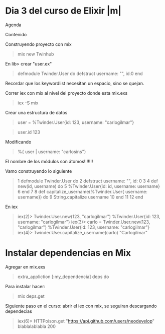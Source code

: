 # Dia 3 del curso de Elixir |m|

Agenda

Contenido

Construyendo proyecto con mix

> mix new Twinhub

En lib> crear "user.ex"

> defmodule Twinder.User do
> defstruct username: "", id:0
> end

Recordar que los keywordlist necesitan un espacio, sino se quejan.

Correr iex con mix al nivel del proyecto donde esta mix.exs

> iex -S mix

Crear una estructura de datos

> user = %Twinder.User{id: 123, username: "carlogilmar"}

> user.id
> 123

Modificando

> %{ user | username: "carlosins"}

El nombre de los módulos son átomos!!!!!!!

Vamo construyendo lo siguiente

>  1 defmodule Twinder.User do
>  2   defstruct username: "", id: 0
>  3
>  4   def new(id, username) do
>  5     %Twinder.User{id: id, username: username}
>  6   end
>  7
>  8   def capitalize_username(%Twinder.User{ username: username}) do
>  9     String.capitalize username
> 10   end
> 11
> 12 end

En iex

> iex(2)> Twinder.User.new(123, "carlogilmar")
> %Twinder.User{id: 123, username: "carlogilmar"}
> iex(3)> carlo = Twinder.User.new(123, "carlogilmar")
> %Twinder.User{id: 123, username: "carlogilmar"}
> iex(4)> Twinder.User.capitalize_username(carlo)
> "Carlogilmar"

# Instalar dependencias en Mix

Agregar en mix.exs

> extra_appliction [:my_dependencia]
> deps do

Para instalar hacer:

> mix deps.get

Siguiente paso en el curso: abrir el iex con mix, se seguiran descargando dependecias

> iex(6)> HTTPoison.get "https://api.github.com/users/neodevelop"
> blablalablabla 200



























